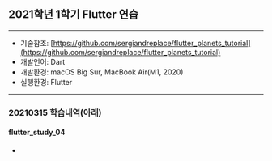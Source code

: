 ## 2021학년 1학기 Flutter 연습

---

- 기술참조: [https://github.com/sergiandreplace/flutter_planets_tutorial](https://github.com/sergiandreplace/flutter_planets_tutorial)
- 개발언어: Dart
- 개발환경: macOS Big Sur, MacBook Air(M1, 2020)
- 실행환경: Flutter

---

### 20210315 학습내역(아래)
#### flutter_study_04
-
